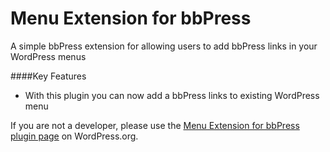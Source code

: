 # Menu Extension for bbPress
A simple bbPress extension for allowing users to add bbPress links in your WordPress menus

####Key Features
* With this plugin you can now add a bbPress links to existing WordPress menu


If you are not a developer, please use the [Menu Extension for bbPress plugin page](https://wordpress.org/plugins/menu-extension-for-bbpress/) on WordPress.org.
